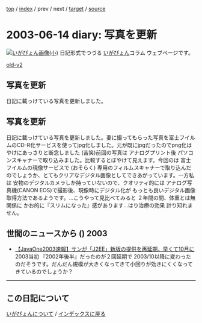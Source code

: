 [top](https://igapyon.github.io/diary/) 
 / [index](https://igapyon.github.io/diary/2003/index.html) 
 / prev 
 / next 
 / [target](https://igapyon.github.io/diary/2003/ig030614.html) 
 / [source](https://github.com/igapyon/diary/blob/gh-pages/2003/ig030614.html.src.md) 

2003-06-14 diary: 写真を更新
=====================================================================================================
[![いがぴょん画像(小)](https://igapyon.github.io/diary/images/iga200306s.jpg "いがぴょん")](https://igapyon.github.io/diary/memo/memoigapyon.html) 日記形式でつづる [いがぴょん](https://igapyon.github.io/diary/memo/memoigapyon.html)コラム ウェブページです。

[old-v2](ig030614-orig.html)

## 写真を更新

日記に載っけている写真を更新しました。


## 写真を更新

日記に載っけている写真を更新しました。妻に撮ってもらった写真を富士フイルムのCD-R化サービスを使ってjpg化しました。元が既にjpgだったのでpng化はやけにあっさりと断念しました
(苦笑)前回の写真は アナログプリント後 パソコンスキャナーで取り込みました。比較するとぼやけて見えます。今回のは 富士フイルムの現像サービスで (おそらく) 専用のフィルムスキャナーで取り込んだのでしょうか、とてもクリアなデジタル画像としてできあがっています。一方私は 安物のデジタルカメラしか持っていないので、クオリティ的には アナログ写真機(CANON
EOS)で撮影後、現像時にデジタル化が もっとも良いデジタル画像取得方法であるようです。…こうやって見比べてみると ２年間の間、体重とは無関係に かお的に『スリムになった』感があります…はり治療の効果 計り知れません。

## 世間のニュースから () 2003

* [【JavaOne2003速報】サンが「J2EE」新版の提供を再延期，早くて10月に](http://itpro.nikkeibp.co.jp/free/NC/NEWS/20030611/2/)  2003当初 『2002年後半』だったのが２回延期で 2003/10以降に変わったのだそうです。だんだん規模が大きくなってきて小回りが効きにくくなってきているのでしょうか？

----------------------------------------------------------------------------------------------------

## この日記について
[いがぴょんについて](https://igapyon.github.io/diary/memo/memoigapyon.html) / [インデックスに戻る](https://igapyon.github.io/diary/idxall.html)

